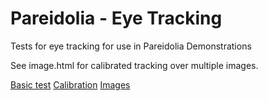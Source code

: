 # Pareidolia - Eye Tracking 

Tests for eye tracking for use in Pareidolia Demonstrations 

See image.html for calibrated tracking over multiple images. 

[Basic test](https://leils.github.io/EXPLO-EAP01-02-DP01/)
[Calibration](https://leils.github.io/EXPLO-EAP01-02-DP01/calibration)
[Images](https://leils.github.io/EXPLO-EAP01-02-DP01/image)
